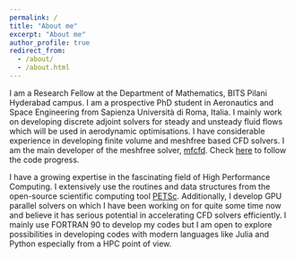 ```yaml
---
permalink: /
title: "About me"
excerpt: "About me"
author_profile: true
redirect_from: 
  - /about/
  - /about.html
---
```

I am a Research Fellow at the Department of Mathematics, BITS Pilani Hyderabad campus. I am a prospective PhD student in Aeronautics and Space Engineering from Sapienza Università di Roma, Italia. I mainly work on developing discrete adjoint solvers for steady and unsteady fluid flows which will be used in aerodynamic optimisations. I have considerable experience in developing finite volume and meshfree based CFD solvers. I am the main developer of the meshfree solver, [mfcfd](https://bitbucket.org/srikanthcs05/mfcfd/wiki/Home "Bitbucket"). Check [here](mfcfd.html) to follow the code progress.
						
I have a growing expertise in the fascinating field of High Performance Computing. I extensively use the routines and data structures from the 
open-source scientific computing tool [PETSc](https://www.mcs.anl.gov/petsc/). Additionally, I develop GPU parallel solvers on which I have been working on for quite some time now and believe it has serious potential in accelerating CFD solvers efficiently. I mainly use FORTRAN 90 to develop my codes but I am open to explore possibilities in developing codes with modern languages like Julia and Python especially from a HPC point of view. 
